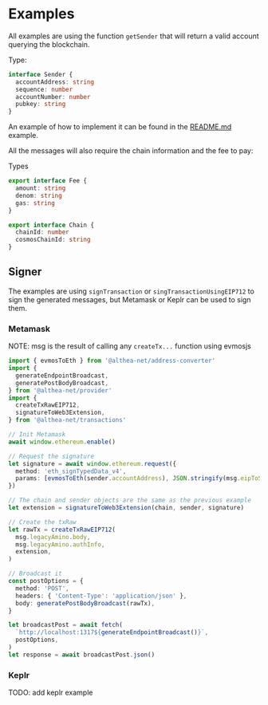 # Examples

All examples are using the function `getSender` that will return a valid account querying the blockchain.

Type:

```ts
interface Sender {
  accountAddress: string
  sequence: number
  accountNumber: number
  pubkey: string
}
```

An example of how to implement it can be found in the [README.md](https://github.com/tharsis/evmosjs/blob/main/README.md) example.

All the messages will also require the chain information and the fee to pay:

Types

```ts
export interface Fee {
  amount: string
  denom: string
  gas: string
}

export interface Chain {
  chainId: number
  cosmosChainId: string
}
```

## Signer

The examples are using `signTransaction` or `singTransactionUsingEIP712` to sign the generated messages, but Metamask or Keplr can be used to sign them.

### Metamask

NOTE: msg is the result of calling any `createTx...` function using evmosjs

```ts
import { evmosToEth } from '@althea-net/address-converter'
import {
  generateEndpointBroadcast,
  generatePostBodyBroadcast,
} from '@althea-net/provider'
import {
  createTxRawEIP712,
  signatureToWeb3Extension,
} from '@althea-net/transactions'

// Init Metamask
await window.ethereum.enable()

// Request the signature
let signature = await window.ethereum.request({
  method: 'eth_signTypedData_v4',
  params: [evmosToEth(sender.accountAddress), JSON.stringify(msg.eipToSign)],
})

// The chain and sender objects are the same as the previous example
let extension = signatureToWeb3Extension(chain, sender, signature)

// Create the txRaw
let rawTx = createTxRawEIP712(
  msg.legacyAmino.body,
  msg.legacyAmino.authInfo,
  extension,
)

// Broadcast it
const postOptions = {
  method: 'POST',
  headers: { 'Content-Type': 'application/json' },
  body: generatePostBodyBroadcast(rawTx),
}

let broadcastPost = await fetch(
  `http://localhost:1317${generateEndpointBroadcast()}`,
  postOptions,
)
let response = await broadcastPost.json()
```

### Keplr

TODO: add keplr example
